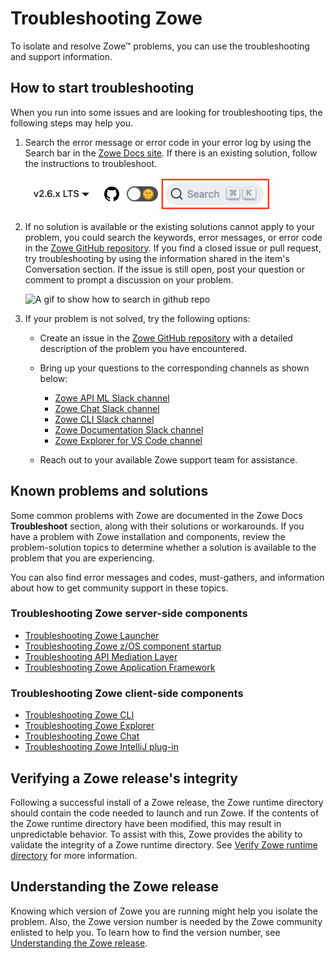 # Troubleshooting Zowe

To isolate and resolve Zowe&trade; problems, you can use the troubleshooting and support information.

## How to start troubleshooting

When you run into some issues and are looking for troubleshooting tips, the following steps may help you.

1. Search the error message or error code in your error log by using the Search bar in the [Zowe Docs site](https://docs.zowe.org/). If there is an existing solution, follow the instructions to troubleshoot.

    ![A screenshot to show how to search in github repo](../images/troubleshoot/search-bar-2.png)

2. If no solution is available or the existing solutions cannot apply to your problem, you could search the keywords, error messages, or error code in the [Zowe GitHub repository](https://github.com/zowe). If you find a closed issue or pull request, try troubleshooting by using the information shared in the item's Conversation section. If the issue is still open, post your question or comment to prompt a discussion on your problem.

    ![A gif to show how to search in github repo](../images/troubleshoot/how-to-troubleshooting.gif)

3. If your problem is not solved, try the following options:

    * Create an issue in the [Zowe GitHub repository](https://github.com/zowe) with a detailed description of the problem you have encountered.

    * Bring up your questions to the corresponding channels as shown below:

        - [Zowe API ML Slack channel](https://openmainframeproject.slack.com/archives/CC5UUL005)
        - [Zowe Chat Slack channel](https://openmainframeproject.slack.com/archives/C03NNABMN0J)
        - [Zowe CLI Slack channel](https://openmainframeproject.slack.com/archives/CC8AALGN6)
        - [Zowe Documentation Slack channel](https://openmainframeproject.slack.com/archives/CC961JYMQ)
        - [Zowe Explorer for VS Code channel](https://openmainframeproject.slack.com/archives/CUVE37Z5F)

    * Reach out to your available Zowe support team for assistance.

## Known problems and solutions

Some common problems with Zowe are documented in the Zowe Docs **Troubleshoot** section, along with their solutions or workarounds. If you have a problem with Zowe installation and components, review the problem-solution topics to determine whether a solution is available to the problem that you are experiencing.

You can also find error messages and codes, must-gathers, and information about how to get community support in these topics.

### Troubleshooting Zowe server-side components

- [Troubleshooting Zowe Launcher](./launcher/launcher-troubleshoot.md)
- [Troubleshooting Zowe z/OS component startup](troubleshoot-zos-startup.md)
- [Troubleshooting API Mediation Layer](troubleshoot-apiml.md)
- [Troubleshooting Zowe Application Framework](./app-framework/app-troubleshoot.md)

### Troubleshooting Zowe client-side components

- [Troubleshooting Zowe CLI](./cli/troubleshoot-cli.md)
- [Troubleshooting Zowe Explorer](./ze/troubleshoot-ze.md)
- [Troubleshooting Zowe Chat](./zowe-chat-troubleshoot/troubleshooting.md)
- [Troubleshooting Zowe IntelliJ plug-in](troubleshoot-intellij.md)

## Verifying a Zowe release's integrity

Following a successful install of a Zowe release, the Zowe runtime directory should contain the code needed to launch and run Zowe. If the contents of the Zowe runtime directory have been modified, this may result in unpredictable behavior. To assist with this, Zowe provides the ability to validate the integrity of a Zowe runtime directory. See [Verify Zowe runtime directory](./verify-fingerprint.md) for more information.

## Understanding the Zowe release

Knowing which version of Zowe you are running might help you isolate the problem. Also, the Zowe version number is needed by the Zowe community enlisted to help you. To learn how to find the version number, see [Understanding the Zowe release](troubleshoot-zowe-release.md).
